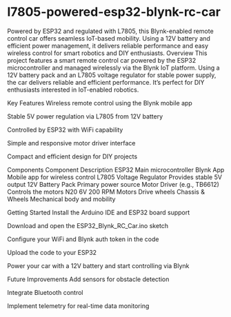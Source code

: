 # l7805-powered-esp32-blynk-rc-car
Powered by ESP32 and regulated with L7805, this Blynk-enabled remote control car offers seamless IoT-based mobility. Using a 12V battery and efficient power management, it delivers reliable performance and easy wireless control for smart robotics and DIY enthusiasts.
Overview
This project features a smart remote control car powered by the ESP32 microcontroller and managed wirelessly via the Blynk IoT platform. Using a 12V battery pack and an L7805 voltage regulator for stable power supply, the car delivers reliable and efficient performance. It’s perfect for DIY enthusiasts interested in IoT-enabled robotics.

Key Features
Wireless remote control using the Blynk mobile app

Stable 5V power regulation via L7805 from 12V battery

Controlled by ESP32 with WiFi capability

Simple and responsive motor driver interface

Compact and efficient design for DIY projects

Components
Component	Description
ESP32	Main microcontroller
Blynk App	Mobile app for wireless control
L7805 Voltage Regulator	Provides stable 5V output
12V Battery Pack	Primary power source
Motor Driver (e.g., TB6612)	Controls the motors
N20 6V 200 RPM Motors	Drive wheels
Chassis & Wheels	Mechanical body and mobility

Getting Started
Install the Arduino IDE and ESP32 board support

Download and open the ESP32_Blynk_RC_Car.ino sketch

Configure your WiFi and Blynk auth token in the code

Upload the code to your ESP32

Power your car with a 12V battery and start controlling via Blynk

Future Improvements
Add sensors for obstacle detection

Integrate Bluetooth control

Implement telemetry for real-time data monitoring


